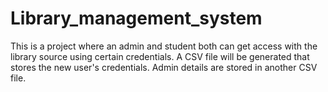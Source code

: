 # Library_management_system
This is a project where an admin and student both can get access with the library source using certain credentials.
A CSV file will be generated that stores the new user's credentials.
Admin details are stored in another CSV file.
